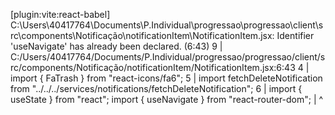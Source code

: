 [plugin:vite:react-babel] C:\Users\40417764\Documents\P.Individual\progressao\progressao\client\src\components\Notificação\notificationItem\NotificationItem.jsx: Identifier 'useNavigate' has already been declared. (6:43)
  9 |
C:/Users/40417764/Documents/P.Individual/progressao/progressao/client/src/components/Notificação/notificationItem/NotificationItem.jsx:6:43
4  |  import { FaTrash } from "react-icons/fa6"; 
5  |  import fetchDeleteNotification from "../../../services/notifications/fetchDeleteNotification"; 
6  |  import { useState } from "react"; import { useNavigate } from "react-router-dom";
   |                                                  ^
